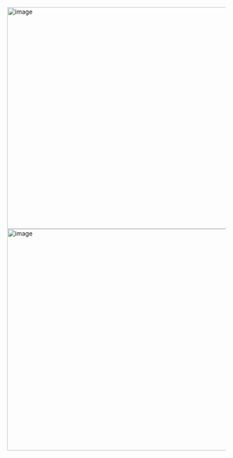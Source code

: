 <img width="512" alt="image" src="https://github.com/user-attachments/assets/83cf8299-b798-47c0-921a-c9f2c0340f85">
<img width="512" alt="image" src="https://github.com/user-attachments/assets/03841aa1-dd45-4d82-baa4-d0f25cf350e4">
